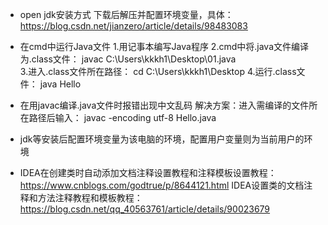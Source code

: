 - open jdk安装方式
  下载后解压并配置环境变量，具体：https://blog.csdn.net/jianzero/article/details/98483083

- 在cmd中运行Java文件
  1.用记事本编写Java程序
  2.cmd中将.java文件编译为.class文件：  javac C:\Users\kkkh1\Desktop\01.java   
  3.进入.class文件所在路径：  cd C:\Users\kkkh1\Desktop
  4.运行.class文件：  java Hello

- 在用javac编译.java文件时报错出现中文乱码
  解决方案：进入需编译的文件所在路径后输入：  javac -encoding utf-8 Hello.java

- jdk等安装后配置环境变量为该电脑的环境，配置用户变量则为当前用户的环境

- IDEA在创建类时自动添加文档注释设置教程和注释模板设置教程：https://www.cnblogs.com/godtrue/p/8644121.html
IDEA设置类的文档注释和方法注释教程和模板教程：https://blog.csdn.net/qq_40563761/article/details/90023679